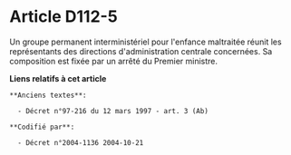 # Article D112-5

Un groupe permanent interministériel pour l'enfance maltraitée réunit les représentants des directions d'administration
centrale concernées. Sa composition est fixée par un arrêté du Premier ministre.

**Liens relatifs à cet article**

	**Anciens textes**:

	  - Décret n°97-216 du 12 mars 1997 - art. 3 (Ab)

	**Codifié par**:

	  - Décret n°2004-1136 2004-10-21
